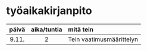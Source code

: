 # työaikakirjanpito

| päivä | aika/tuntia |mitä tein|
|:-----:|:-----------:|:--------|
|9.11.	|2	|Tein vaatimusmäärittelyn
